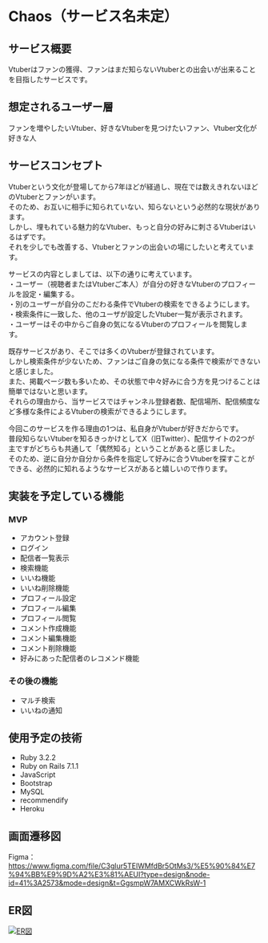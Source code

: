 # Chaos（サービス名未定）

## サービス概要
Vtuberはファンの獲得、ファンはまだ知らないVtuberとの出会いが出来ることを目指したサービスです。

## 想定されるユーザー層
ファンを増やしたいVtuber、好きなVtuberを見つけたいファン、Vtuber文化が好きな人

## サービスコンセプト
Vtuberという文化が登場してから7年ほどが経過し、現在では数えきれないほどのVtuberとファンがいます。  
そのため、お互いに相手に知られていない、知らないという必然的な現状があります。  
しかし、埋もれている魅力的なVtuber、もっと自分の好みに刺さるVtuberはいるはずです。  
それを少しでも改善する、Vtuberとファンの出会いの場にしたいと考えています。

サービスの内容としましては、以下の通りに考えています。  
・ユーザー（視聴者またはVtuberご本人）が自分の好きなVtuberのプロフィールを設定・編集する。    
・別のユーザーが自分のこだわる条件でVtuberの検索をできるようにします。    
・検索条件に一致した、他のユーザが設定したVtuber一覧が表示されます。  
・ユーザーはその中からご自身の気になるVtuberのプロフィールを閲覧します。  

既存サービスがあり、そこでは多くのVtuberが登録されています。  
しかし検索条件が少ないため、ファンはご自身の気になる条件で検索ができないと感じました。  
また、掲載ページ数も多いため、その状態で中々好みに合う方を見つけることは簡単ではないと思います。  
それらの理由から、当サービスではチャンネル登録者数、配信場所、配信頻度など多様な条件によるVtuberの検索ができるようにします。  

今回このサービスを作る理由の1つは、私自身がVtuberが好きだからです。   
普段知らないVtuberを知るきっかけとしてX（旧Twitter）、配信サイトの2つが主ですがどちらも共通して「偶然知る」ということがあると感じました。  
そのため、逆に自分か自分から条件を指定して好みに合うVtuberを探すことができる、必然的に知れるようなサービスがあると嬉しいので作ります。  

## 実装を予定している機能
### MVP
* アカウント登録
* ログイン
* 配信者一覧表示
* 検索機能
* いいね機能
* いいね削除機能
* プロフィール設定
* プロフィール編集
* プロフィール閲覧
* コメント作成機能
* コメント編集機能
* コメント削除機能
* 好みにあった配信者のレコメンド機能

### その後の機能
* マルチ検索
* いいねの通知

## 使用予定の技術
* Ruby 3.2.2
* Ruby on Rails 7.1.1
* JavaScript
* Bootstrap
* MySQL
* recommendify
* Heroku

## 画面遷移図
Figma：https://www.figma.com/file/C3glur5TElWMfdBr5OtMs3/%E5%90%84%E7%94%BB%E9%9D%A2%E3%81%AEUI?type=design&node-id=41%3A2573&mode=design&t=GgsmpW7AMXCWkRsW-1

## ER図
[![ER図](https://i.gyazo.com/d8447657a1dbd4750b45cde6ed6947ea.png)](https://gyazo.com/d8447657a1dbd4750b45cde6ed6947ea)
